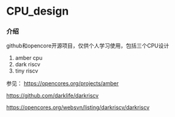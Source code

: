 
# CPU_design

### 介绍
github和opencore开源项目，仅供个人学习使用，包括三个CPU设计
1. amber cpu
2. dark riscv
3. tiny riscv

参见：
https://opencores.org/projects/amber

https://github.com/darklife/darkriscv

https://opencores.org/websvn/listing/darkriscv/darkriscv

